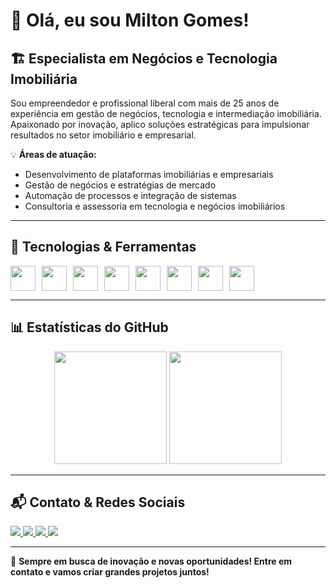# 👋 Olá, eu sou Milton Gomes!

## 🏗️ Especialista em Negócios e Tecnologia Imobiliária
Sou empreendedor e profissional liberal com mais de 25 anos de experiência em gestão de negócios, tecnologia e intermediação imobiliária. Apaixonado por inovação, aplico soluções estratégicas para impulsionar resultados no setor imobiliário e empresarial.

💡 **Áreas de atuação:**
- Desenvolvimento de plataformas imobiliárias e empresariais
- Gestão de negócios e estratégias de mercado
- Automação de processos e integração de sistemas
- Consultoria e assessoria em tecnologia e negócios imobiliários

---

## 🚀 Tecnologias & Ferramentas

<div style="display: flex; gap: 10px; flex-wrap: wrap;">
<img src="https://cdn.jsdelivr.net/gh/devicons/devicon/icons/html5/html5-original.svg" width="40" height="40"/>
<img src="https://cdn.jsdelivr.net/gh/devicons/devicon/icons/css3/css3-original.svg" width="40" height="40"/>
<img src="https://cdn.jsdelivr.net/gh/devicons/devicon/icons/javascript/javascript-original.svg" width="40" height="40"/>
<img src="https://cdn.jsdelivr.net/gh/devicons/devicon/icons/php/php-original.svg" width="40" height="40"/>
<img src="https://cdn.jsdelivr.net/gh/devicons/devicon/icons/python/python-original.svg" width="40" height="40"/>
<img src="https://cdn.jsdelivr.net/gh/devicons/devicon/icons/wordpress/wordpress-original.svg" width="40" height="40"/>
<img src="https://cdn.jsdelivr.net/gh/devicons/devicon/icons/git/git-original.svg" width="40" height="40"/>
<img src="https://cdn.jsdelivr.net/gh/devicons/devicon/icons/github/github-original.svg" width="40" height="40"/>
</div>

---

## 📊 Estatísticas do GitHub

<div align="center">
  <img height="180em" src="https://github-readme-stats.vercel.app/api?username=magmilton&show_icons=true&theme=dracula&include_all_commits=true&count_private=true"/>
  <img height="180em" src="https://github-readme-stats.vercel.app/api/top-langs/?username=magmilton&layout=compact&langs_count=7&theme=dracula"/>
</div>

---

## 📬 Contato & Redes Sociais

<div>
  <a href="https://www.youtube.com/seu-canal-youtube-aqui" target="_blank">
    <img src="https://img.shields.io/badge/YouTube-FF0000?style=for-the-badge&logo=youtube&logoColor=white" />
  </a>
  <a href="https://instagram.com/seu-usuario-instagram-aqui" target="_blank">
    <img src="https://img.shields.io/badge/-Instagram-%23E4405F?style=for-the-badge&logo=instagram&logoColor=white" />
  </a>
  <a href="mailto:contato@magconsultoria.com.br">
    <img src="https://img.shields.io/badge/Gmail-D14836?style=for-the-badge&logo=gmail&logoColor=white" />
  </a>
  <a href="https://www.linkedin.com/in/seu-usuario-linkedin-aqui" target="_blank">
    <img src="https://img.shields.io/badge/-LinkedIn-%230077B5?style=for-the-badge&logo=linkedin&logoColor=white" />
  </a>
</div>

---

🚀 **Sempre em busca de inovação e novas oportunidades! Entre em contato e vamos criar grandes projetos juntos!**
